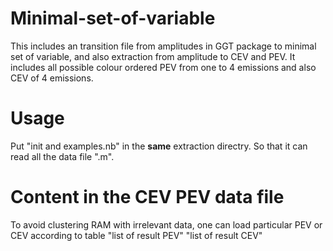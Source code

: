 # Minimal-set-of-variable
This includes an transition file from amplitudes in GGT package to minimal set of variable, and also extraction from amplitude to CEV and PEV. It includes all possible colour ordered PEV from one to 4 emissions and also CEV of 4 emissions.

# Usage
Put "init and examples.nb" in the **same** extraction directry. So that it can read all the data file ".m". 

# Content in the CEV PEV data file
To avoid clustering RAM with irrelevant data, one can load particular PEV or CEV according to table 
"list of result PEV"
"list of result CEV"
